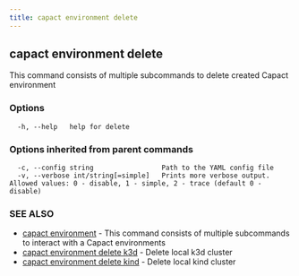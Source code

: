 ```yaml
---
title: capact environment delete
---
```


## capact environment delete

This command consists of multiple subcommands to delete created Capact environment

### Options

```
  -h, --help   help for delete
```

### Options inherited from parent commands

```
  -c, --config string                 Path to the YAML config file
  -v, --verbose int/string[=simple]   Prints more verbose output. Allowed values: 0 - disable, 1 - simple, 2 - trace (default 0 - disable)
```

### SEE ALSO

* [capact environment](capact_environment.md)	 - This command consists of multiple subcommands to interact with a Capact environments
* [capact environment delete k3d](capact_environment_delete_k3d.md)	 - Delete local k3d cluster
* [capact environment delete kind](capact_environment_delete_kind.md)	 - Delete local kind cluster

